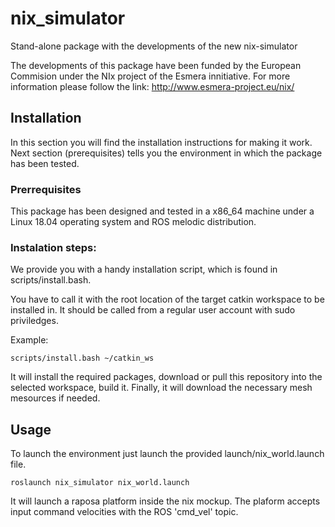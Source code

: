 # nix_simulator
Stand-alone package with the developments of the new nix-simulator

The developments of this package have been funded by the European Commision under the NIx project of the Esmera innitiative. For more information please follow the link: http://www.esmera-project.eu/nix/

## Installation

In this section you will find the installation instructions for making it work. Next section (prerequisites) tells you the environment in which the package has been tested.

### Prerrequisites

This package has been designed and tested in a x86_64 machine under a Linux 18.04 operating system and ROS melodic distribution. 

### Instalation steps:

We provide you with a handy installation script, which is found in scripts/install.bash. 

You have to call it with the root location of the target catkin workspace to be installed in. It should be called from a regular user account with sudo priviledges.

Example:

```
scripts/install.bash ~/catkin_ws
```

It will install the required packages, download or pull this repository into the selected workspace, build it. Finally, it will download the necessary mesh mesources if needed.

## Usage

To launch the environment just launch the provided launch/nix_world.launch file.

```
roslaunch nix_simulator nix_world.launch
```

It will launch a raposa platform inside the nix mockup. The plaform accepts input command velocities with the ROS 'cmd_vel' topic.
